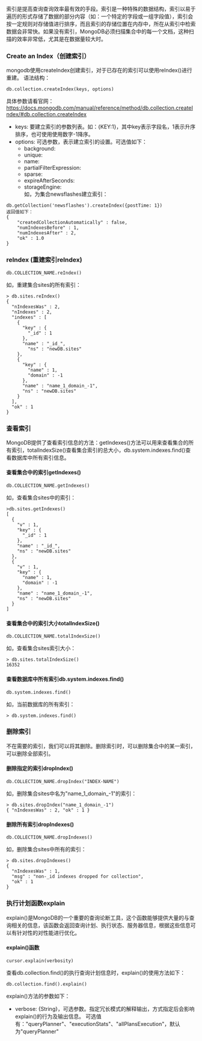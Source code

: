 索引是提高查询查询效率最有效的手段。索引是一种特殊的数据结构，索引以易于遍历的形式存储了数据的部分内容（如：一个特定的字段或一组字段值），索引会按一定规则对存储值进行排序，而且索引的存储位置在内存中，所在从索引中检索数据会非常快。如果没有索引，MongoDB必须扫描集合中的每一个文档，这种扫描的效率非常低，尤其是在数据量较大时。

### Create an Index（创建索引）
mongodb使用createIndex创建索引，对于已存在的索引可以使用reIndex()进行重建。
语法结构：
```
db.collection.createIndex(keys, options)
```
具体参数请看官网：https://docs.mongodb.com/manual/reference/method/db.collection.createIndex/#db.collection.createIndex
* keys: 要建立索引的参数列表。如：{KEY:1}，其中key表示字段名，1表示升序排序，也可使用使用数字-1降序。
* options: 可选参数，表示建立索引的设置。可选值如下：
    * background: 
    * unique: 
    * name: 
    * partialFilterExpression:
    * sparse:
    * expireAfterSeconds:
    * storageEngine:   
如，为集合newsflashes建立索引：
```
db.getCollection('newsflashes').createIndex({postTime: 1})
返回值如下：
{
    "createdCollectionAutomatically" : false,
    "numIndexesBefore" : 1,
    "numIndexesAfter" : 2,
    "ok" : 1.0
}
```
### reIndex (重建索引reIndex)
```
db.COLLECTION_NAME.reIndex()
```
如，重建集合sites的所有索引：
```
> db.sites.reIndex()
{
  "nIndexesWas" : 2,
  "nIndexes" : 2,
  "indexes" : [
    {
	  "key" : {
		"_id" : 1
	  },
	  "name" : "_id_",
		"ns" : "newDB.sites"
	},
	{
	  "key" : {
		"name" : 1,
		"domain" : -1
	  },
	  "name" : "name_1_domain_-1",
	  "ns" : "newDB.sites"
	}
  ],
  "ok" : 1
}
```
### 查看索引
MongoDB提供了查看索引信息的方法：getIndexes()方法可以用来查看集合的所有索引，totalIndexSize()查看集合索引的总大小，db.system.indexes.find()查看数据库中所有索引信息。
#### 查看集合中的索引getIndexes()
```
db.COLLECTION_NAME.getIndexes()
```
如，查看集合sites中的索引：
```
>db.sites.getIndexes()
[
  {
	"v" : 1,
	"key" : {
	  "_id" : 1
	},
	"name" : "_id_",
	"ns" : "newDB.sites"
  },
  {
	"v" : 1,
	"key" : {
	  "name" : 1,
	  "domain" : -1
	},
	"name" : "name_1_domain_-1",
	"ns" : "newDB.sites"
  }
]
```
#### 查看集合中的索引大小totalIndexSize()
```
db.COLLECTION_NAME.totalIndexSize()
```
如，查看集合sites索引大小：
```
> db.sites.totalIndexSize()
16352
```
#### 查看数据库中所有索引db.system.indexes.find()
```
db.system.indexes.find()
```
如，当前数据库的所有索引：
```
> db.system.indexes.find()
```
### 删除索引
不在需要的索引，我们可以将其删除。删除索引时，可以删除集合中的某一索引，可以删除全部索引。
#### 删除指定的索引dropIndex()
```
db.COLLECTION_NAME.dropIndex("INDEX-NAME")
```
如，删除集合sites中名为"name_1_domain_-1"的索引：
```
> db.sites.dropIndex("name_1_domain_-1")
{ "nIndexesWas" : 2, "ok" : 1 }
```
#### 删除所有索引dropIndexes()
```
db.COLLECTION_NAME.dropIndexes()
```
如，删除集合sites中所有的索引：
```
> db.sites.dropIndexes()
{
  "nIndexesWas" : 1,
  "msg" : "non-_id indexes dropped for collection",
  "ok" : 1
}
```
### 执行计划函数explain
explain()是MongoDB的一个重要的查询论断工具，这个函数能够提供大量的与查询相关的信息，该函数会返回查询计划、执行状态、服务器信息，根据这些信息可以有针对性的对性能进行优化。
#### explain()函数
```
cursor.explain(verbosity)
```
查看db.collection.find()的执行查询计划信息时，explain()的使用方法如下：
```
db.collection.find().explain()
```
explain()方法的参数如下：
* verbose: {String}，可选参数。指定冗长模式的解释输出，方式指定后会影响explain()的行为及输出信息。
可选值有："queryPlanner"、"executionStats"、"allPlansExecution"，默认为"queryPlanner"
